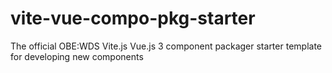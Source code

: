 # vite-vue-compo-pkg-starter
The official OBE:WDS Vite.js Vue.js 3 component packager starter template for developing new components
